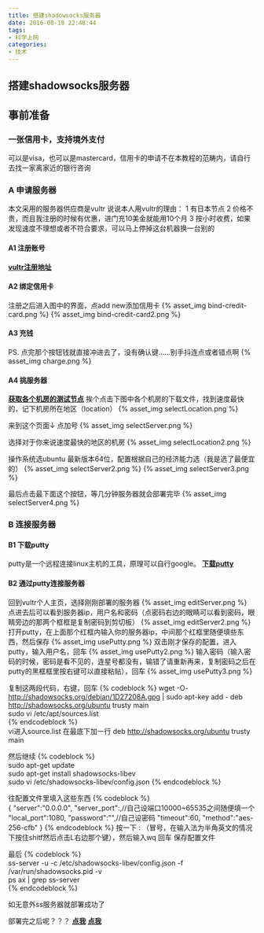 ```yaml
---
title: 搭建shadowsocks服务器
date: 2016-08-18 22:48:44
tags:
- 科学上网
categories:
- 技术
---
```


## 搭建shadowsocks服务器

## 事前准备
###  一张信用卡，支持境外支付
  可以是visa，也可以是mastercard，信用卡的申请不在本教程的范畴内，请自行去找一家离家近的银行咨询

### A 申请服务器
  本文采用的服务器供应商是vultr
  说说本人用vultr的理由：
  1 有日本节点
  2 价格不贵，而且我注册的时候有优惠，进门充10美金就能用10个月
  3 按小时收费，如果发现速度不理想或者不符合要求，可以马上停掉这台机器换一台别的

#### A1 注册账号
<b><a href="http://www.vultr.com/?ref=6949606-3B">vultr注册地址</a></b>

#### A2 绑定信用卡 
  注册之后进入图中的界面，点add new添加信用卡
{% asset_img bind-credit-card.png %}
{% asset_img bind-credit-card2.png %}

#### A3 充钱
PS. 点完那个按钮钱就直接冲进去了，没有确认键……别手抖连点或者错点啊
{% asset_img charge.png %}

#### A4 挑服务器
<b><a href="https://www.vultr.com/faq/#downloadspeedtests">获取各个机房的测试节点</a></b>
  挨个点击下图中各个机房的下载文件，找到速度最快的，记下机房所在地区（location）
{% asset_img selectLocation.png %}

  来到这个页面↓ 点加号
{% asset_img selectServer.png %}

  选择对于你来说速度最快的地区的机房
{% asset_img selectLocation2.png %}

  操作系统选ubuntu 最新版本64位，配置根据自己的经济能力选（我是选了最便宜的）
{% asset_img selectServer2.png %}
{% asset_img selectServer3.png %}

  最后点击最下面这个按钮，等几分钟服务器就会部署完毕
{% asset_img selectServer4.png %}

### B 连接服务器
#### B1 下载putty
putty是一个远程连接linux主机的工具，原理可以自行google。
<b><a href="https://the.earth.li/~sgtatham/putty/latest/x86/putty.exe">下载putty</a></b>

#### B2 通过putty连接服务器
回到vultr个人主页，选择刚刚部署的服务器
{% asset_img editServer.png %}
点进去后可以看到服务器ip，用户名和密码（点密码右边的眼睛可以看到密码，眼睛旁边的那两个框框是复制密码到剪切板）
{% asset_img editServer2.png %}
打开putty，在上面那个红框内输入你的服务器ip，中间那个红框里随便填些东西，然后保存
{% asset_img usePutty.png %}
双击刚才保存的配置，进入putty，输入用户名，回车
{% asset_img usePutty2.png %}
输入密码（输入密码的时候，密码是看不见的，连星号都没有，输错了请重新再来，复制密码之后在putty的黑框框里按右键可以直接粘贴），回车
{% asset_img usePutty3.png %}

复制这两段代码，右键，回车
{% codeblock %}
wget -O- http://shadowsocks.org/debian/1D27208A.gpg | sudo apt-key add -
deb http://shadowsocks.org/ubuntu trusty main   
sudo vi /etc/apt/sources.list     
{% endcodeblock %}      
vi进入source.list
在最底下加一行
deb http://shadowsocks.org/ubuntu trusty main

然后继续
{% codeblock %}                
sudo apt-get update                                     
sudo apt-get install shadowsocks-libev    
sudo vi /etc/shadowsocks-libev/config.json
{% endcodeblock %}

往配置文件里填入这些东西
{% codeblock %}    
{
    "server":"0.0.0.0",
    "server_port":,//自己设端口10000~65535之间随便填一个
    "local_port":1080,
    "password":"",//自己设密码
    "timeout":60,
    "method":"aes-256-cfb"
}
{% endcodeblock %}
按一下 : （冒号，在输入法为半角英文的情况下按住shitf然后点击L右边那个键），然后输入wq 回车 保存配置文件

最后
{% codeblock %}  
ss-server -u -c /etc/shadowsocks-libev/config.json -f /var/run/shadowsocks.pid -v   
ps ax | grep ss-server     
{% endcodeblock %}

如无意外ss服务器就部署成功了

部署完之后呢？？？
<b><a href="http://www.godusevpn.mobi/windows-shadowsocks-tutorials.html">点我</a></b>
<b><a href="https://ttt.tt/150/">点我</a></b>
